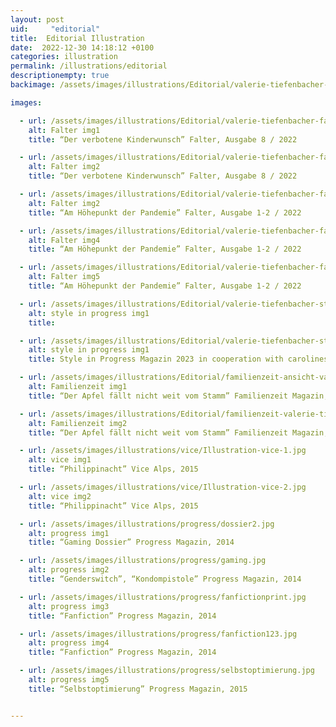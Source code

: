 ```yaml
---
layout: post
uid:     "editorial"
title:  Editorial Illustration
date:  2022-12-30 14:18:12 +0100
categories: illustration
permalink: /illustrations/editorial
descriptionempty: true
backimage: /assets/images/illustrations/Editorial/valerie-tiefenbacher-falter-gefroreneeier1.jpg

images:

  - url: /assets/images/illustrations/Editorial/valerie-tiefenbacher-falter-gefroreneeier-beide.jpg
    alt: Falter img1
    title: “Der verbotene Kinderwunsch” Falter, Ausgabe 8 / 2022

  - url: /assets/images/illustrations/Editorial/valerie-tiefenbacher-falter-gefroreneeier6.jpg
    alt: Falter img2
    title: “Der verbotene Kinderwunsch” Falter, Ausgabe 8 / 2022

  - url: /assets/images/illustrations/Editorial/valerie-tiefenbacher-falter-pandemie2.jpg
    alt: Falter img2
    title: “Am Höhepunkt der Pandemie” Falter, Ausgabe 1-2 / 2022

  - url: /assets/images/illustrations/Editorial/valerie-tiefenbacher-falter-pandemie1.jpg
    alt: Falter img4
    title: “Am Höhepunkt der Pandemie” Falter, Ausgabe 1-2 / 2022

  - url: /assets/images/illustrations/Editorial/valerie-tiefenbacher-falter-pandemie6.jpg
    alt: Falter img5
    title: “Am Höhepunkt der Pandemie” Falter, Ausgabe 1-2 / 2022

  - url: /assets/images/illustrations/Editorial/valerie-tiefenbacher-styleinprogress1.jpg
    alt: style in progress img1
    title:

  - url: /assets/images/illustrations/Editorial/valerie-tiefenbacher-styleinprogress2.jpg
    alt: style in progress img1
    title: Style in Progress Magazin 2023 in cooperation with carolineseidler.com

  - url: /assets/images/illustrations/Editorial/familienzeit-ansicht-valerie-tiefenbacher2.jpg
    alt: Familienzeit img1
    title: “Der Apfel fällt nicht weit vom Stamm” Familienzeit Magazin, Ausgabe 05 / 2022 cooperation with carolineseidler.com

  - url: /assets/images/illustrations/Editorial/familienzeit-valerie-tiefenbacher-ansicht3.jpg
    alt: Familienzeit img2
    title: “Der Apfel fällt nicht weit vom Stamm” Familienzeit Magazin, Ausgabe 05 / 2022 cooperation with carolineseidler.com

  - url: /assets/images/illustrations/vice/Illustration-vice-1.jpg
    alt: vice img1
    title: “Philippinacht” Vice Alps, 2015

  - url: /assets/images/illustrations/vice/Illustration-vice-2.jpg
    alt: vice img2
    title: “Philippinacht” Vice Alps, 2015

  - url: /assets/images/illustrations/progress/dossier2.jpg
    alt: progress img1
    title: “Gaming Dossier” Progress Magazin, 2014

  - url: /assets/images/illustrations/progress/gaming.jpg
    alt: progress img2
    title: “Genderswitch”, “Kondompistole” Progress Magazin, 2014

  - url: /assets/images/illustrations/progress/fanfictionprint.jpg
    alt: progress img3
    title: “Fanfiction” Progress Magazin, 2014

  - url: /assets/images/illustrations/progress/fanfiction123.jpg
    alt: progress img4
    title: “Fanfiction” Progress Magazin, 2014

  - url: /assets/images/illustrations/progress/selbstoptimierung.jpg
    alt: progress img5
    title: “Selbstoptimierung” Progress Magazin, 2015


---
```

